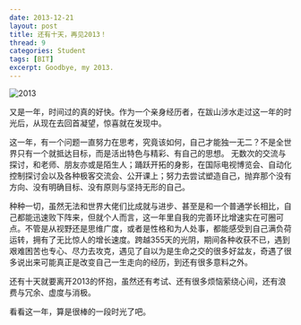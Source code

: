```yaml
---
date: 2013-12-21
layout: post
title: 还有十天，再见2013！
thread: 9
categories: Student
tags: [BIT]
excerpt: Goodbye, my 2013.
---
```


![2013](/assets/in-post/2013-12-21-tendaysleft.jpg)

又是一年，时间过的真的好快。作为一个亲身经历者，在跋山涉水走过这一年的时光后，从现在去回首凝望，惊喜就在发现中。

这一年，有一个问题一直努力在思考，究竟该如何，自己才能独一无二？不是全世界只有一个就抵达目标，而是活出特色与精彩、有自己的思想。
无数次的交流与探讨，和老师、朋友亦或是陌生人；踊跃开拓的身影，在国际电视博览会、自动化控制探讨会以及各种极客交流会、公开课上；努力去尝试塑造自己，抛弃那个没有方向、没有明确目标、没有原则与坚持无形的自己。

种种一切，虽然无法和世界大佬们比成就与进步、甚至是和一个普通学长相比，自己都能迅速败下阵来，但就个人而言，这一年里自我的完善环比增速实在可圈可点。不管是从视野还是思维广度，或者是性格和为人处事，都能感受到自己满负荷运转，拥有了无比惊人的增长速度。跨越355天的光阴，期间各种收获不已，遇到艰难困苦也专心、尽力去攻克，遇见了自以为是生命之交的很多好盆友，奇遇了很多说出来可能真正是改变自己一生走向的经历，到还有很多意料之外。 

还有十天就要离开2013的怀抱，虽然还有考试、还有很多烦恼萦绕心间，还有浪费与冗余、虚度与消极。

看看这一年，算是很棒的一段时光了吧。